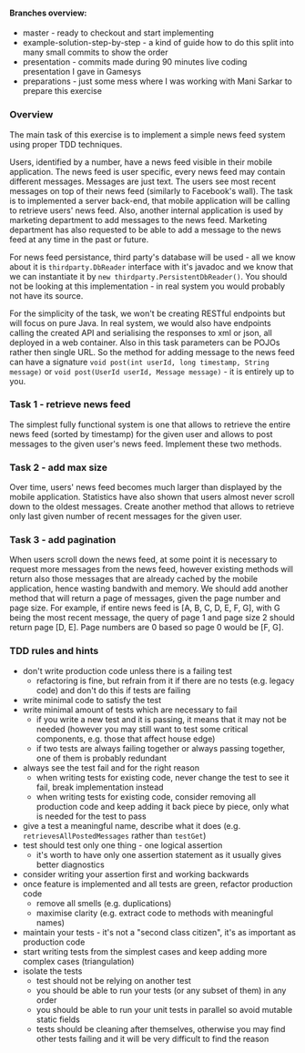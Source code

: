 #### Branches overview:
- master - ready to checkout and start implementing
- example-solution-step-by-step - a kind of guide how to do this split into many small commits to show the order
- presentation - commits made during 90 minutes live coding presentation I gave in Gamesys
- preparations - just some mess where I was working with Mani Sarkar to prepare this exercise

### Overview

The main task of this exercise is to implement a simple news feed system using proper TDD techniques.

Users, identified by a number, have a news feed visible in their mobile application. The news feed is user specific, every news feed may contain different messages. Messages are just text. The users see most recent messages on top of their news feed (similarly to Facebook's wall). The task is to implemented a server back-end, that mobile application will be calling to retrieve users' news feed. Also, another internal application is used by marketing department to add messages to the news feed. Marketing department has also requested to be able to add a message to the news feed at any time in the past or future.

For news feed persistance, third party's database will be used - all we know about it is ```thirdparty.DbReader``` interface with it's javadoc and we know that we can instantiate it by ```new thirdparty.PersistentDbReader()```. You should not be looking at this implementation - in real system you would probably not have its source.

For the simplicity of the task, we won't be creating RESTful endpoints but will focus on pure Java. In real system, we would also have endpoints calling the created API and serialising the responses to xml or json, all deployed in a web container. Also in this task parameters can be POJOs rather then single URL. So the method for adding message to the news feed can have a signature ```void post(int userId, long timestamp, String message)``` or ```void post(UserId userId, Message message)``` - it is entirely up to you.

### Task 1 - retrieve news feed

The simplest fully functional system is one that allows to retrieve the entire news feed (sorted by timestamp) for the given user and allows to post messages to the given user's news feed. Implement these two methods.

### Task 2 - add max size

Over time, users' news feed becomes much larger than displayed by the mobile application. Statistics have also shown that users almost never scroll down to the oldest messages. Create another method that allows to retrieve only last given number of recent messages for the given user.

### Task 3 - add pagination

When users scroll down the news feed, at some point it is necessary to request more messages from the news feed, however existing methods will return also those messages that are already cached by the mobile application, hence wasting bandwith and memory. We should add another method that will return a page of messages, given the page number and page size. For example, if entire news feed is [A, B, C, D, E, F, G], with G being the most recent message, the query of page 1 and page size 2 should return page [D, E]. Page numbers are 0 based so page 0 would be [F, G].

### TDD rules and hints

- don't write production code unless there is a failing test
  - refactoring is fine, but refrain from it if there are no tests (e.g. legacy code) and don't do this if tests are failing
- write minimal code to satisfy the test
- write minimal amount of tests which are necessary to fail
  - if you write a new test and it is passing, it means that it may not be needed (however you may still want to test some critical components, e.g. those that affect house edge)
  - if two tests are always failing together or always passing together, one of them is probably redundant
- always see the test fail and for the right reason
  - when writing tests for existing code, never change the test to see it fail, break implementation instead
  - when writing tests for existing code, consider removing all production code and keep adding it back piece by piece, only what is needed for the test to pass
- give a test a meaningful name, describe what it does (e.g. ```retrievesAllPostedMessages``` rather than ```testGet```)
- test should test only one thing - one logical assertion
  - it's worth to have only one assertion statement as it usually gives better diagnostics
- consider writing your assertion first and working backwards
- once feature is implemented and all tests are green, refactor production code
  - remove all smells (e.g. duplications)
  - maximise clarity (e.g. extract code to methods with meaningful names)
- maintain your tests - it's not a "second class citizen", it's as important as production code
- start writing tests from the simplest cases and keep adding more complex cases (triangulation)
- isolate the tests
  - test should not be relying on another test
  - you should be able to run your tests (or any subset of them) in any order
  - you should be able to run your unit tests in parallel so avoid mutable static fields
  - tests should be cleaning after themselves, otherwise you may find other tests failing and it will be very difficult to find the reason
